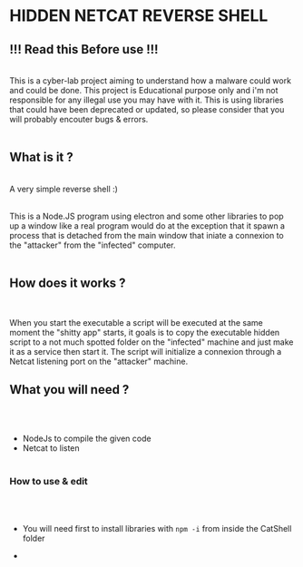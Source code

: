 # HIDDEN  NETCAT REVERSE SHELL

## !!! Read this Before use !!!
<br>
This is a cyber-lab project aiming to understand how a malware could work and could be done.
This project is Educational purpose only and i'm not responsible for any illegal use you may have with it. This is using libraries that could have been deprecated or updated, so please consider that you will probably encouter bugs & errors.
<br><br>

## What is it ?
<br>
A very simple reverse shell :)
<br><br>

This is a Node.JS program using electron and some other libraries to pop up a window like a real program would do at the exception that it spawn a process that is detached from the main window  that iniate a connexion to the "attacker" from the "infected" computer.
<br><br>

## How does it works ?
<br>

When you start the executable a script will be executed at the same moment the "shitty app" starts, it goals is to copy the executable hidden script to a not much spotted folder on the "infected" machine and just make it as a service then start it. The script will initialize a connexion through a Netcat listening port on the "attacker" machine. 

## What you will need ? 
<br><br>

- NodeJs to compile the given code
- Netcat to listen
<br><br>
### How to use & edit
<br><br>
- You will need first to install libraries with `npm -i` from inside the CatShell folder

- 
